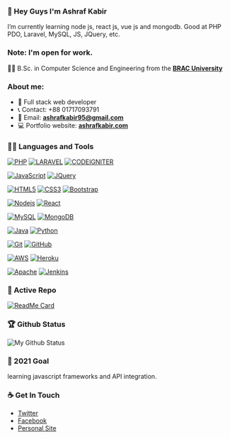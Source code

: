 ### 👋 Hey Guys I'm Ashraf Kabir
I’m currently learning node js, react js, vue js and mongodb. Good at PHP PDO, Laravel, MySQL, JS, JQuery, etc.

### Note: I'm open for work.

👨‍🎓 B.Sc. in Computer Science and Engineering from the **[BRAC University](https://www.bracu.ac.bd/)** 

### About me:

- :dart: Full stack web developer
- :telephone_receiver: Contact: +88 01717093791
- :e-mail: Email: **[ashrafkabir95@gmail.com](ashrafkabir95@gmail.com)**
- :computer: Portfolio website: **[ashrafkabir.com](https://ashrafkabir.com/)**


### 👨‍💻 Languages and Tools
[![PHP](https://img.shields.io/badge/PHP-777BB4?style=for-the-badge&logo=php&logoColor=white&link=https://github.com/ashraf-kabir/)](https://github.com/ashraf-kabir/)
[![LARAVEL](https://img.shields.io/badge/laravel-%23FF2D20.svg?&style=for-the-badge&logo=laravel&logoColor=white&link=https://github.com/ashraf-kabir/)](https://github.com/ashraf-kabir/)
[![CODEIGNITER](https://img.shields.io/badge/Codeigniter-EF4223?style=for-the-badge&logo=codeigniter&logoColor=white&link=https://github.com/ashraf-kabir/)](https://github.com/ashraf-kabir/)


[![JavaScript](https://img.shields.io/badge/javascript-%23323330.svg?&style=for-the-badge&logo=javascript&logoColor=%23F7DF1E&link=https://github.com/ashraf-kabir/)](https://github.com/ashraf-kabir/)
[![JQuery](https://img.shields.io/badge/jquery-%230769AD.svg?&style=for-the-badge&logo=jquery&logoColor=white&link=https://github.com/ashraf-kabir/)](https://github.com/ashraf-kabir/)

[![HTML5](https://img.shields.io/badge/html5-%23E34F26.svg?&style=for-the-badge&logo=html5&logoColor=white&link=https://github.com/ashraf-kabir/)](https://github.com/ashraf-kabir/) 
[![CSS3](https://img.shields.io/badge/css3-%231572B6.svg?&style=for-the-badge&logo=css3&logoColor=white&link=https://github.com/ashraf-kabir/)](https://github.com/ashraf-kabir/) 
[![Bootstrap](https://img.shields.io/badge/bootstrap-%23563D7C.svg?&style=for-the-badge&logo=bootstrap&logoColor=white&link=https://github.com/ashraf-kabir/)](https://github.com/ashraf-kabir/) 

[![Nodejs](https://img.shields.io/badge/node.js-%2343853D.svg?&style=for-the-badge&logo=node.js&logoColor=white&link=https://github.com/ashraf-kabir/)](https://github.com/ashraf-kabir/) 
[![React](https://img.shields.io/badge/react-%2320232a.svg?&style=for-the-badge&logo=react&logoColor=%2361DAFB&link=https://github.com/ashraf-kabir/)](https://github.com/ashraf-kabir/) 

[![MySQL](https://img.shields.io/badge/-MySQL-363732?style=flat&logo=mysql&link=https://github.com/ashraf-kabir/)](https://github.com/ashraf-kabir/)
[![MongoDB](https://img.shields.io/badge/-Mongodb-black?style=flat&logo=mongodb&link=https://github.com/ashraf-kabir/)](https://github.com/ashraf-kabir/)

[![Java](https://img.shields.io/badge/java-%23ED8B00.svg?&style=for-the-badge&logo=java&logoColor=white&link=https://github.com/ashraf-kabir/)](https://github.com/ashraf-kabir/) 
[![Python](https://img.shields.io/badge/python-%2314354C.svg?&style=for-the-badge&logo=python&logoColor=white&link=https://github.com/ashraf-kabir/)](https://github.com/ashraf-kabir/)

[![Git](https://img.shields.io/badge/git-%23F05033.svg?&style=for-the-badge&logo=git&logoColor=white&link=https://github.com/ashraf-kabir/)](https://github.com/ashraf-kabir/) 
[![GitHub](https://img.shields.io/badge/github-%23121011.svg?&style=for-the-badge&logo=github&logoColor=white&link=https://github.com/ashraf-kabir/)](https://github.com/ashraf-kabir/)

[![AWS](https://img.shields.io/badge/Amazon_AWS-232F3E?style=for-the-badge&logo=amazon-aws&logoColor=white&link=https://github.com/ashraf-kabir/)](https://github.com/ashraf-kabir/)
[![Heroku](https://img.shields.io/badge/heroku-%23430098.svg?&style=for-the-badge&logo=heroku&logoColor=white&link=https://github.com/ashraf-kabir/)](https://github.com/ashraf-kabir/)

[![Apache](https://img.shields.io/badge/apache-%23D42029.svg?&style=for-the-badge&logo=apache&logoColor=white&link=https://github.com/ashraf-kabir/)](https://github.com/ashraf-kabir/)
[![Jenkins](https://img.shields.io/badge/jenkins-%232C5263.svg?&style=for-the-badge&logo=jenkins&logoColor=white&link=https://github.com/ashraf-kabir/)](https://github.com/ashraf-kabir/)

### 👀 Active Repo
[![ReadMe Card](https://github-readme-stats.vercel.app/api/pin/?username=ashraf-kabir&repo=mern-ecommerce)](https://github.com/ashraf-kabir/mern-ecommerce)


### 🏆 Github Status
![My Github Status](https://github-readme-stats.vercel.app/api?username=ashraf-kabir&show_icons=true&hide_border=true)


### 🔭 2021 Goal
learning javascript frameworks and API integration.


### ☕ Get In Touch
- [Twitter](https://twitter.com/ashraf1Q95)
- [Facebook](https://www.facebook.com/sonnet404)
- [Personal Site](https://ashrafkabir.com)

